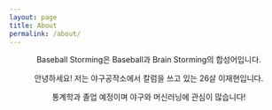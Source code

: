 ```yaml
---
layout: page
title: About
permalink: /about/
---
```

<center>
Baseball Storming은 Baseball과 Brain Storming의 합성어입니다.

안녕하세요! 저는 야구공작소에서 칼럼을 쓰고 있는 26살 이재현입니다.

통계학과 졸업 예정이며 야구와 머신러닝에 관심이 많습니다!
</center>


